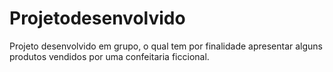 # Projetodesenvolvido
Projeto desenvolvido em grupo, o qual tem por finalidade apresentar alguns produtos vendidos por uma confeitaria ficcional.
